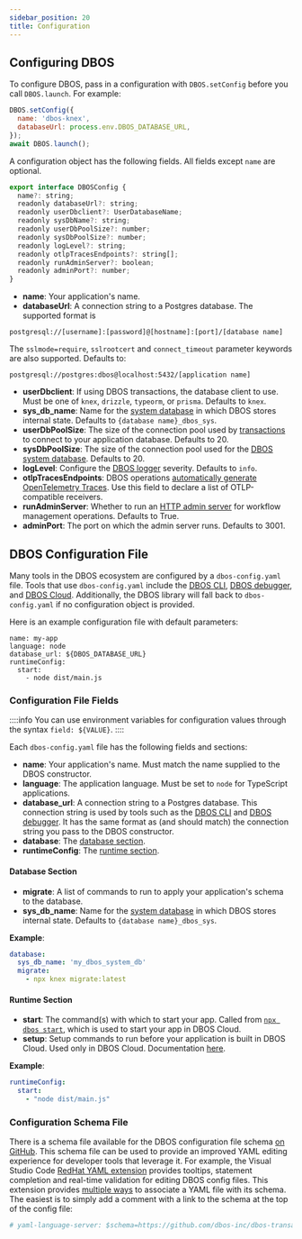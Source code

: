 ```yaml
---
sidebar_position: 20
title: Configuration
---
```


## Configuring DBOS

To configure DBOS, pass in a configuration with `DBOS.setConfig` before you call `DBOS.launch`.
For example:

```javascript
DBOS.setConfig({
  name: 'dbos-knex',
  databaseUrl: process.env.DBOS_DATABASE_URL,
});
await DBOS.launch();
```

A configuration object has the following fields.
All fields except `name` are optional.

```javascript
export interface DBOSConfig {
  name?: string;
  readonly databaseUrl?: string;
  readonly userDbclient?: UserDatabaseName;
  readonly sysDbName?: string;
  readonly userDbPoolSize?: number;
  readonly sysDbPoolSize?: number;
  readonly logLevel?: string;
  readonly otlpTracesEndpoints?: string[];
  readonly runAdminServer?: boolean;
  readonly adminPort?: number;
}
```

- **name**: Your application's name.
- **databaseUrl**: A connection string to a Postgres database. The supported format is
```
postgresql://[username]:[password]@[hostname]:[port]/[database name]
```
The `sslmode=require`, `sslrootcert` and `connect_timeout` parameter keywords are also supported.
Defaults to:
```
postgresql://postgres:dbos@localhost:5432/[application name]
```
- **userDbclient**: If using DBOS transactions, the database client to use. Must be one of `knex`, `drizzle`, `typeorm`, or `prisma`.  Defaults to `knex`.
- **sys_db_name**: Name for the [system database](../../explanations/system-tables) in which DBOS stores internal state. Defaults to `{database name}_dbos_sys`.
- **userDbPoolSize**: The size of the connection pool used by [transactions](../tutorials/transaction-tutorial.md) to connect to your application database. Defaults to 20.
- **sysDbPoolSize**: The size of the connection pool used for the [DBOS system database](../../explanations/system-tables). Defaults to 20.
- **logLevel**: Configure the [DBOS logger](../tutorials/logging.md) severity. Defaults to `info`.
- **otlpTracesEndpoints**: DBOS operations [automatically generate OpenTelemetry Traces](../tutorials/logging.md). Use this field to declare a list of OTLP-compatible receivers.
- **runAdminServer**: Whether to run an [HTTP admin server](../../production/self-hosting/admin-api.md) for workflow management operations. Defaults to True.
- **adminPort**: The port on which the admin server runs. Defaults to 3001.


## DBOS Configuration File

Many tools in the DBOS ecosystem are configured by a `dbos-config.yaml` file.
Tools that use `dbos-config.yaml` include the [DBOS CLI](./tools/cli.md), [DBOS debugger](../tutorials/debugging.md), and [DBOS Cloud](../../production/dbos-cloud/deploying-to-cloud.md).
Additionally, the DBOS library will fall back to `dbos-config.yaml` if no configuration object is provided.

Here is an example configuration file with default parameters:

```shell
name: my-app
language: node
database_url: ${DBOS_DATABASE_URL}
runtimeConfig:
  start:
    - node dist/main.js
```

### Configuration File Fields

::::info
You can use environment variables for configuration values through the syntax `field: ${VALUE}`.
::::

Each `dbos-config.yaml` file has the following fields and sections:

- **name**: Your application's name. Must match the name supplied to the DBOS constructor.
- **language**: The application language. Must be set to `node` for TypeScript applications.
- **database_url**: A connection string to a Postgres database. This connection string is used by tools such as the [DBOS CLI](./tools/cli.md) and [DBOS debugger](../tutorials/debugging.md). It has the same format as (and should match) the connection string you pass to the DBOS constructor.
- **database**: The [database section](#database-section).
- **runtimeConfig**: The [runtime section](#runtime-section).

#### Database Section

- **migrate**: A list of commands to run to apply your application's schema to the database. 
- **sys_db_name**: Name for the [system database](../../explanations/system-tables) in which DBOS stores internal state. Defaults to `{database name}_dbos_sys`.

**Example**:

```yaml
database:
  sys_db_name: 'my_dbos_system_db'
  migrate:
    - npx knex migrate:latest
```

#### Runtime Section

- **start**: The command(s) with which to start your app. Called from [`npx dbos start`](./tools/cli.md#npx-dbos-start), which is used to start your app in DBOS Cloud.
- **setup**: Setup commands to run before your application is built in DBOS Cloud. Used only in DBOS Cloud. Documentation [here](../../production/dbos-cloud/application-management.md#customizing-microvm-setup).

**Example**:

```yaml
runtimeConfig:
  start:
    - "node dist/main.js"
```

### Configuration Schema File

There is a schema file available for the DBOS configuration file schema [on GitHub](https://github.com/dbos-inc/dbos-transact-py/blob/main/dbos/dbos-config.schema.json).
This schema file can be used to provide an improved YAML editing experience for developer tools that leverage it.
For example, the Visual Studio Code [RedHat YAML extension](https://marketplace.visualstudio.com/items?itemName=redhat.vscode-yaml) provides tooltips, statement completion and real-time validation for editing DBOS config files.
This extension provides [multiple ways](https://github.com/redhat-developer/vscode-yaml#associating-schemas) to associate a YAML file with its schema.
The easiest is to simply add a comment with a link to the schema at the top of the config file:

```yaml
# yaml-language-server: $schema=https://github.com/dbos-inc/dbos-transact-py/blob/main/dbos/dbos-config.schema.json
```
